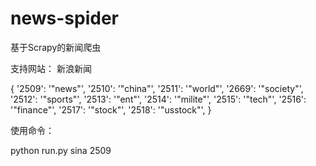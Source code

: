 # news-spider
基于Scrapy的新闻爬虫

支持网站：
新浪新闻

{
        '2509': '"news"',
        '2510': '"china"',
        '2511': '"world"',
        '2669': '"society"',
        '2512': '"sports"',
        '2513': '"ent"',
        '2514': '"milite"',
        '2515': '"tech"',
        '2516': '"finance"',
        '2517': '"stock"',
        '2518': '"usstock"',
    }

使用命令：

python run.py sina 2509